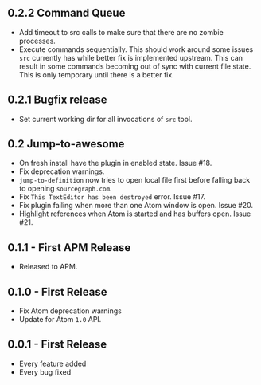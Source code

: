 ## 0.2.2 Command Queue

 * Add timeout to src calls to make sure that there are no zombie
   processes.
 * Execute commands sequentially. This should work around some issues
   `src` currently has while better fix is implemented upstream. This
   can result in some commands becoming out of sync with current file
   state. This is only temporary until there is a better fix.

## 0.2.1 Bugfix release

 * Set current working dir for all invocations of `src` tool.

## 0.2 Jump-to-awesome

 * On fresh install have the plugin in enabled state. Issue #18.
 * Fix deprecation warnings.
 * `jump-to-definition` now tries to open local file first before
   falling back to opening `sourcegraph.com`.
 * Fix `This TextEditor has been destroyed` error. Issue #17.
 * Fix plugin failing when more than one Atom window is open. Issue
   #20.
 * Highlight references when Atom is started and has buffers
   open. Issue #21.

## 0.1.1 - First APM Release

 * Released to APM.

## 0.1.0 - First Release

 * Fix Atom deprecation warnings
 * Update for Atom `1.0` API.

## 0.0.1 - First Release

 * Every feature added
 * Every bug fixed
